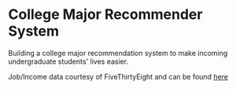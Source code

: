 # College Major Recommender System

Building a college major recommendation system to make incoming undergraduate students' lives easier.

Job/Income data courtesy of FiveThirtyEight and can be found [here](https://github.com/user/repo/blob/branch/other_file.md)
